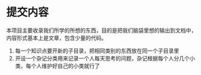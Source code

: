 # 提交内容

本项目主要收录我们所学的所想的东西，目的是把我们脑袋里想的输出到文档中，内容形式基本上是文章，包含少量的代码。

1. 每一个知识点要开新的子目录，把相同类别的东西放在同一个子目录里
2. 开设一个杂记分类用来记录一个人每天思考的问题，杂记根据每个人分几个小类，每个人维护好自己的小类就行了

